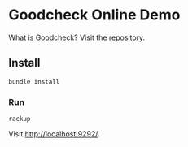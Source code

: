 # Goodcheck Online Demo

What is Goodcheck? Visit the [repository](https://github.com/sider/goodcheck).

## Install

```
bundle install
```

### Run

```
rackup
```

Visit <http://localhost:9292/>.

